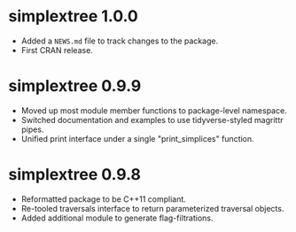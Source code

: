 # simplextree 1.0.0

* Added a `NEWS.md` file to track changes to the package.
* First CRAN release.

# simplextree 0.9.9

* Moved up most module member functions to package-level namespace. 
* Switched documentation and examples to use tidyverse-styled magrittr pipes. 
* Unified print interface under a single "print_simplices" function. 

# simplextree 0.9.8

* Reformatted package to be C++11 compliant. 
* Re-tooled traversals interface to return parameterized traversal objects.
* Added additional module to generate flag-filtrations. 